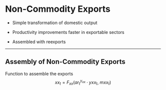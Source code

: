 <div style="page-break-after: always;"></div>

# Non-Commodity Exports

* Simple transformation of domestic output

* Productivity improvements faster in exportable sectors

* Assembled with reexports

---

## Assembly of Non-Commodity Exports 
Function to assemble the exports
$$
xx_t = F_{xx} \left( ar_t{}^{\gamma_{xx}} \cdot yxx_t, \ mxx_t \right)
$$



